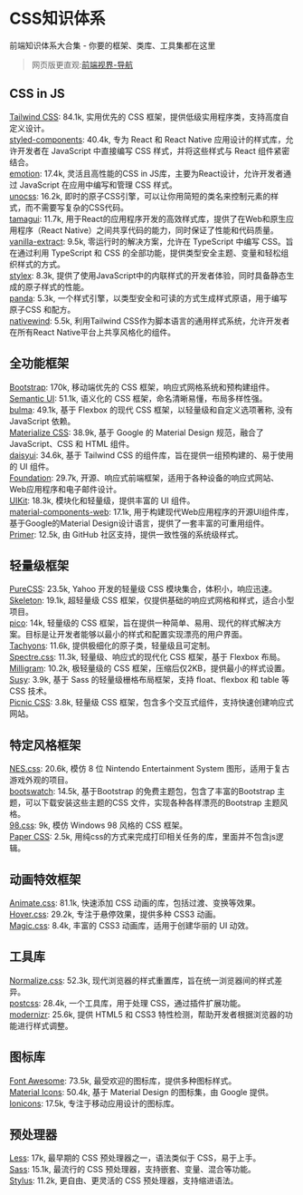# CSS知识体系
前端知识体系大合集 - 你要的框架、类库、工具集都在这里

> 网页版更直观:[前端视界-导航](https://www.fe-vision.cn/nav)

## CSS in JS
[Tailwind CSS](https://github.com/tailwindlabs/tailwindcss): 84.1k, 实用优先的 CSS 框架，提供低级实用程序类，支持高度自定义设计。       
[styled-components](https://github.com/styled-components/styled-components): 40.4k, 专为 React 和 React Native 应用设计的样式库，允许开发者在 JavaScript 中直接编写 CSS 样式，并将这些样式与 React 组件紧密结合。      
[emotion](https://github.com/emotion-js/emotion): 17.4k, 灵活且高性能的CSS in JS库，主要为React设计，允许开发者通过 JavaScript 在应用中编写和管理 CSS 样式。       
[unocss](https://github.com/unocss/unocss): 16.2k, 即时的原子CSS引擎，可以让你用简短的类名来控制元素的样式，而不需要写复杂的CSS代码。      
[tamagui](https://github.com/tamagui/tamagui): 11.7k, 用于React的应用程序开发的高效样式库，提供了在Web和原生应用程序（React Native）之间共享代码的能力，同时保证了性能和代码质量。       
[vanilla-extract](https://github.com/vanilla-extract-css/vanilla-extract): 9.5k, 零运行时的解决方案，允许在 TypeScript 中编写 CSS。旨在通过利用 TypeScript 和 CSS 的全部功能，提供类型安全主题、变量和轻松组织样式的方式。      
[stylex](https://github.com/facebook/stylex): 8.3k, 提供了使用JavaScript中的内联样式的开发者体验，同时具备静态生成的原子样式的性能。      
[panda](https://github.com/chakra-ui/panda): 5.3k, 一个样式引擎，以类型安全和可读的方式生成样式原语，用于编写原子CSS 和配方。        
[nativewind](https://github.com/nativewind/nativewind): 5.5k, 利用Tailwind CSS作为脚本语言的通用样式系统，允许开发者在所有React Native平台上共享风格化的组件。     

## 全功能框架
[Bootstrap](https://github.com/twbs/bootstrap): 170k, 移动端优先的 CSS 框架，响应式网格系统和预构建组件。         
[Semantic UI](https://github.com/Semantic-Org/Semantic-UI): 51.1k, 语义化的 CSS 框架，命名清晰易懂，布局多样性强。        
[bulma](https://github.com/jgthms/bulma): 49.1k, 基于 Flexbox 的现代 CSS 框架，以轻量级和自定义选项著称, 没有 JavaScript 依赖。        
[Materialize CSS](https://github.com/Dogfalo/materialize): 38.9k, 基于 Google 的 Material Design 规范，融合了 JavaScript、CSS 和 HTML 组件。        
[daisyui](https://github.com/saadeghi/daisyui): 34.6k, 基于 Tailwind CSS 的组件库，旨在提供一组预构建的、易于使用的 UI 组件。        
[Foundation](https://github.com/foundation/foundation-sites): 29.7k, 开源、响应式前端框架，适用于各种设备的响应式网站、Web应用程序和电子邮件设计。        
[UIKit](https://github.com/uikit/uikit): 18.3k, 模块化和轻量级，提供丰富的 UI 组件。        
[material-components-web](https://github.com/material-components/material-components-web): 17.1k, 用于构建现代Web应用程序的开源UI组件库，基于Google的Material Design设计语言，提供了一套丰富的可重用组件。        
[Primer](https://github.com/primer/css): 12.5k, 由 GitHub 社区支持，提供一致性强的系统级样式。     

## 轻量级框架
[PureCSS](https://github.com/pure-css/pure): 23.5k, Yahoo 开发的轻量级 CSS 模块集合，体积小，响应迅速。   
[Skeleton](https://github.com/dhg/Skeleton): 19.1k, 超轻量级 CSS 框架，仅提供基础的响应式网格和样式，适合小型项目。        
[pico](https://github.com/picocss/pico): 14k, 轻量级的 CSS 框架，旨在提供一种简单、易用、现代的样式解决方案。目标是让开发者能够以最小的样式和配置实现漂亮的用户界面。     
[Tachyons](https://github.com/tachyons-css/tachyons): 11.6k, 提供极细化的原子类，轻量级且可定制。     
[Spectre.css](https://github.com/picturepan2/spectre): 11.3k, 轻量级、响应式的现代化 CSS 框架，基于 Flexbox 布局。     
[Milligram](https://github.com/milligram/milligram): 10.2k, 极轻量级的 CSS 框架，压缩后仅2KB，提供最小的样式设置。       
[Susy](https://github.com/oddbird/susy): 3.9k, 基于 Sass 的轻量级栅格布局框架，支持 float、flexbox 和 table 等 CSS 技术。     
[Picnic CSS](https://github.com/franciscop/picnic): 3.8k, 轻量级 CSS 框架，包含多个交互式组件，支持快速创建响应式网站。       

## 特定风格框架
[NES.css](https://github.com/nostalgic-css/NES.css): 20.6k, 模仿 8 位 Nintendo Entertainment System 图形，适用于复古游戏外观的项目。     
[bootswatch](https://github.com/thomaspark/bootswatch): 14.5k, 基于Bootstrap 的免费主题包，包含了丰富的Bootstrap 主题，可以下载安装这些主题的CSS 文件，实现各种各样漂亮的Bootstrap 主题风格。     
[98.css](https://github.com/jdan/98.css): 9k, 模仿 Windows 98 风格的 CSS 框架。      
[Paper CSS](https://github.com/cognitom/paper-css): 2.5k, 用纯css的方式来完成打印相关任务的库，里面并不包含js逻辑。  

## 动画特效框架
[Animate.css](https://github.com/animate-css/animate.css): 81.1k, 快速添加 CSS 动画的库，包括过渡、变换等效果。  
[Hover.css](https://github.com/IanLunn/Hover): 29.2k, 专注于悬停效果，提供多种 CSS3 动画。  
[Magic.css](https://github.com/miniMAC/magic): 8.4k, 丰富的 CSS3 动画库，适用于创建华丽的 UI 动效。  

## 工具库
[Normalize.css](https://github.com/necolas/normalize.css): 52.3k, 现代浏览器的样式重置库，旨在统一浏览器间的样式差异。     
[postcss](https://github.com/postcss/postcss): 28.4k, 一个工具库，用于处理 CSS，通过插件扩展功能。     
[modernizr](https://github.com/Modernizr/Modernizr): 25.6k, 提供 HTML5 和 CSS3 特性检测，帮助开发者根据浏览器的功能进行样式调整。  

## 图标库
[Font Awesome](https://github.com/FortAwesome/Font-Awesome): 73.5k, 最受欢迎的图标库，提供多种图标样式。     
[Material Icons](https://github.com/google/material-design-icons): 50.4k, 基于 Material Design 的图标集，由 Google 提供。      
[Ionicons](https://github.com/ionic-team/ionicons): 17.5k, 专注于移动应用设计的图标库。  

## 预处理器
[Less](https://github.com/less/less.js): 17k, 最早期的 CSS 预处理器之一，语法类似于 CSS，易于上手。    
[Sass](https://github.com/sass/sass): 15.1k, 最流行的 CSS 预处理器，支持嵌套、变量、混合等功能。     
[Stylus](https://github.com/stylus/stylus): 11.2k, 更自由、更灵活的 CSS 预处理器，支持缩进语法。     
